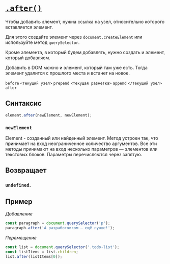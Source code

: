 # [`.after()`](../index.md)

Чтобы добавить элемент, нужна ссылка на узел, относительно которого вставляется элемент.

Для этого создайте элемент через `document.createElement` или используйте метод `querySelector`.

Кроме элемента, в который будем добавлять, нужно создать и элемент, который добавляем.

Добавить в DOM можно и элемент, который там уже есть. Тогда элемент удалится с прошлого места и встанет на новое.

`before` `<текущий узел>` `prepend` `<текущая разметка>` `append` `</текущий узел>` `after`

## Синтаксис

```js
element.after(newElement, newElement);
```

### `newElement`

Element - созданный или найденный элемент. Метод устроен так, что принимает на вход неограниченное количество аргументов. Все эти методы принимают на вход несколько параметров — элементов или текстовых блоков. Параметры перечисляются через запятую.

## Возвращает

### `undefined`.

## Пример

_Добавление_

```js
const paragraph = document.querySelector('p');
paragraph.after('А разработчиком — ещё лучше!');
```

_Перемещение_

```js
const list = document.querySelector('.todo-list');
const listItems = list.children;
list.after(listItems[0]);
```
